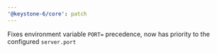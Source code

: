 ```yaml
---
'@keystone-6/core': patch
---
```


Fixes environment variable `PORT=` precedence, now has priority to the configured `server.port` 

